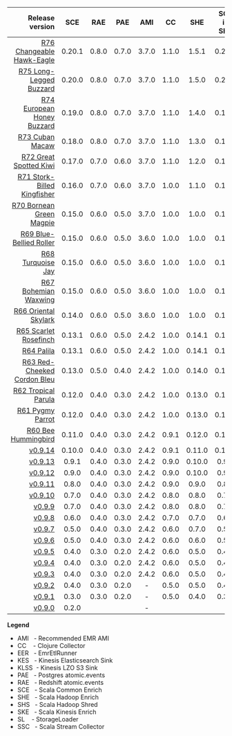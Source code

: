 Release version | SCE | RAE | PAE | AMI | CC | SHE | SCE in SHE | SHS | EER | SL | SSC | SKE | SCE in SKE | KES
---:|:---:|:---:|:---:|:---:|:---:|:---:|:---:|:---:|:---:|:---:|:---:|:---:|:---:|:---:|
[R76 Changeable Hawk-Eagle](https://github.com/snowplow/snowplow/releases/tag/r76-changeable-hawk-eagle) | 0.20.1 | 0.8.0 | 0.7.0 | 3.7.0 | 1.1.0 | 1.5.1 | 0.20.1 | 0.7.0 | 0.20.0 | 0.6.0 | 0.5.0 | 0.6.0 | 0.15.0 | 0.4.0
[R75 Long-Legged Buzzard](https://github.com/snowplow/snowplow/releases/tag/r75-long-legged-buzzard) | 0.20.0 | 0.8.0 | 0.7.0 | 3.7.0 | 1.1.0 | 1.5.0 | 0.20.0 | 0.6.0 | 0.20.0 | 0.6.0 | 0.5.0 | 0.6.0 | 0.15.0 | 0.4.0
[R74 European Honey Buzzard](https://github.com/snowplow/snowplow/releases/tag/r74-european-honey-buzzard) | 0.19.0 | 0.8.0 | 0.7.0 | 3.7.0 | 1.1.0 | 1.4.0 | 0.19.0 | 0.6.0 | 0.19.0 | 0.6.0 | 0.5.0 | 0.6.0 | 0.15.0 | 0.4.0
[R73 Cuban Macaw](https://github.com/snowplow/snowplow/releases/tag/r73-cuban-macaw) | 0.18.0 | 0.8.0 | 0.7.0 | 3.7.0 | 1.1.0 | 1.3.0 | 0.18.0 | 0.6.0 | 0.19.0 | 0.6.0 | 0.5.0 | 0.6.0 | 0.15.0 | 0.4.0
[R72 Great Spotted Kiwi](https://github.com/snowplow/snowplow/releases/tag/r72-great-spotted-kiwi) | 0.17.0 | 0.7.0 | 0.6.0 | 3.7.0 | 1.1.0 | 1.2.0 | 0.17.0 | 0.5.0 | 0.18.0 | 0.4.0 | 0.5.0 | 0.6.0 | 0.15.0 | 0.4.0
[R71 Stork-Billed Kingfisher](https://github.com/snowplow/snowplow/releases/tag/r71-stork-billed-kingfisher) | 0.16.0 | 0.7.0 | 0.6.0 | 3.7.0 | 1.0.0 | 1.1.0 | 0.16.0 | 0.5.0 | 0.18.0 | 0.4.0 | 0.5.0 | 0.6.0 | 0.15.0 | 0.4.0
[R70 Bornean Green Magpie](https://github.com/snowplow/snowplow/releases/tag/r70-bornean-green-magpie) | 0.15.0 | 0.6.0 | 0.5.0 | 3.7.0 | 1.0.0 | 1.0.0 | 0.14.0 | 0.4.0 | 0.17.0 | 0.4.0 | 0.5.0 | 0.6.0 | 0.15.0 | 0.4.0
[R69 Blue-Bellied Roller](https://github.com/snowplow/snowplow/releases/tag/r69-blue-bellied-roller) | 0.15.0 | 0.6.0 | 0.5.0 | 3.6.0 | 1.0.0 | 1.0.0 | 0.14.0 | 0.4.0 | 0.16.0 | 0.3.3 | 0.5.0 | 0.6.0 | 0.15.0 | 0.4.0
[R68 Turquoise Jay](https://github.com/snowplow/snowplow/releases/tag/r68-turquoise-jay) | 0.15.0 | 0.6.0 | 0.5.0 | 3.6.0 | 1.0.0 | 1.0.0 | 0.14.0 | 0.4.0 | 0.16.0 | 0.3.3 | 0.5.0 | 0.6.0 | 0.15.0 | 0.4.0
[R67 Bohemian Waxwing](https://github.com/snowplow/snowplow/releases/tag/r67-bohemian-waxwing) | 0.15.0 | 0.6.0 | 0.5.0 | 3.6.0 | 1.0.0 | 1.0.0 | 0.14.0 | 0.4.0 | 0.15.0 | 0.3.3 | 0.5.0 | 0.6.0 | 0.15.0 | 0.4.0
[R66 Oriental Skylark](https://github.com/snowplow/snowplow/releases/tag/r66-oriental-skylark) | 0.14.0 | 0.6.0 | 0.5.0 | 3.6.0 | 1.0.0 | 1.0.0 | 0.14.0 | 0.4.0 | 0.15.0 | 0.3.3 | 0.4.0 | 0.5.0 | 0.13.1 | 0.3.0
[R65 Scarlet Rosefinch](https://github.com/snowplow/snowplow/releases/tag/r65-scarlet-rosefinch) | 0.13.1 | 0.6.0 | 0.5.0 | 2.4.2 | 1.0.0 | 0.14.1 | 0.13.1 | 0.4.0 | 0.14.0 | 0.3.3 | 0.4.0 | 0.5.0 | 0.13.1 | 0.3.0
[R64 Palila](https://github.com/snowplow/snowplow/releases/tag/r64-palila) | 0.13.1 | 0.6.0 | 0.5.0 | 2.4.2 | 1.0.0 | 0.14.1 | 0.13.1 | 0.4.0 | 0.14.0 | 0.3.3 | 0.3.0 | 0.4.0 | 0.13.0 | 0.2.0
[R63 Red-Cheeked Cordon Bleu](https://github.com/snowplow/snowplow/releases/tag/r63-red-cheeked-cordon-bleu) | 0.13.0 | 0.5.0 | 0.4.0 | 2.4.2 | 1.0.0 | 0.14.0 | 0.13.0 | 0.4.0 | 0.13.0 | 0.3.3 | 0.3.0 | 0.4.0 | 0.13.0 | 0.2.0
[R62 Tropical Parula](https://github.com/snowplow/snowplow/releases/tag/r62-tropical-parula) | 0.12.0 | 0.4.0 | 0.3.0 | 2.4.2 | 1.0.0 | 0.13.0 | 0.12.0 | 0.3.0 | 0.13.0 | 0.3.3 | 0.3.0 | 0.3.0 | 0.11.0 | 0.1.0
[R61 Pygmy Parrot](https://github.com/snowplow/snowplow/releases/tag/r61-pygmy-parrot) | 0.12.0 | 0.4.0 | 0.3.0 | 2.4.2 | 1.0.0 | 0.13.0 | 0.12.0 | 0.3.0 | 0.12.0 | 0.3.3 | 0.3.0 | 0.3.0 | 0.11.0 | 0.1.0
[R60 Bee Hummingbird](https://github.com/snowplow/snowplow/releases/tag/r60-bee-hummingbird) | 0.11.0 | 0.4.0 | 0.3.0 | 2.4.2 | 0.9.1 | 0.12.0 | 0.11.0 | 0.3.0 | 0.11.0 | 0.3.3 | 0.3.0 | 0.3.0 | 0.11.0 | 0.1.0
[v0.9.14](https://github.com/snowplow/snowplow/releases/tag/0.9.14) | 0.10.0 | 0.4.0 | 0.3.0 | 2.4.2 | 0.9.1 | 0.11.0 | 0.10.0 | 0.3.0 | 0.10.0 | 0.3.3 | 0.2.0 | 0.2.1 | 0.9.1 | -
[v0.9.13](https://github.com/snowplow/snowplow/releases/tag/0.9.13) | 0.9.1 | 0.4.0 | 0.3.0 | 2.4.2 | 0.9.0 | 0.10.0 | 0.9.0 | 0.2.1 | 0.9.2 | 0.3.3 | 0.2.0 | 0.2.1 | 0.9.1 | -
[v0.9.12](https://github.com/snowplow/snowplow/releases/tag/0.9.12) | 0.9.0 | 0.4.0 | 0.3.0 | 2.4.2 | 0.9.0 | 0.10.0 | 0.9.0 | 0.2.1 | 0.9.2 | 0.3.3 | 0.2.0 | 0.2.0 | 0.9.0 | -
[v0.9.11](https://github.com/snowplow/snowplow/releases/tag/0.9.11) | 0.8.0 | 0.4.0 | 0.3.0 | 2.4.2 | 0.9.0 | 0.9.0 | 0.8.0 | 0.2.1 | 0.9.2 | 0.3.3 | 0.1.0 | 0.1.0 | 0.2.0 | -
[v0.9.10](https://github.com/snowplow/snowplow/releases/tag/0.9.10) | 0.7.0 | 0.4.0 | 0.3.0 | 2.4.2 | 0.8.0 | 0.8.0 | 0.7.0 | 0.2.1 | 0.9.2 | 0.3.3 | 0.1.0 | 0.1.0 | 0.2.0 | -
[v0.9.9](https://github.com/snowplow/snowplow/releases/tag/0.9.9) | 0.7.0 | 0.4.0 | 0.3.0 | 2.4.2 | 0.8.0 | 0.8.0 | 0.7.0 | 0.2.1 | 0.9.2 | 0.3.3 | 0.1.0 | 0.1.0 | 0.2.0 | -
[v0.9.8](https://github.com/snowplow/snowplow/releases/tag/0.9.8) | 0.6.0 | 0.4.0 | 0.3.0 | 2.4.2 | 0.7.0 | 0.7.0 | 0.6.0 | 0.2.1 | 0.9.1 | 0.3.2 | 0.1.0 | 0.1.0 | 0.2.0 | -
[v0.9.7](https://github.com/snowplow/snowplow/releases/tag/0.9.7) | 0.5.0 | 0.4.0 | 0.3.0 | 2.4.2 | 0.6.0 | 0.7.0 | 0.5.0 | 0.2.1 | 0.9.1 | 0.3.2 | 0.1.0 | 0.1.0 | 0.2.0 | -
[v0.9.6](https://github.com/snowplow/snowplow/releases/tag/0.9.6) | 0.5.0 | 0.4.0 | 0.3.0 | 2.4.2 | 0.6.0 | 0.6.0 | 0.5.0 | 0.2.0 | 0.9.0 | 0.3.1 | 0.1.0 | 0.1.0 | 0.2.0 | -
[v0.9.5](https://github.com/snowplow/snowplow/releases/tag/0.9.5) | 0.4.0 | 0.3.0 | 0.2.0 | 2.4.2 | 0.6.0 | 0.5.0 | 0.4.0 | 0.1.0 | 0.8.0 | 0.3.0 | 0.1.0 | 0.1.0 | 0.2.0 | -
[v0.9.4](https://github.com/snowplow/snowplow/releases/tag/0.9.4) | 0.4.0 | 0.3.0 | 0.2.0 | 2.4.2 | 0.6.0 | 0.5.0 | 0.4.0 | 0.1.0 | 0.7.0 | 0.2.0 | 0.1.0 | 0.1.0 | 0.2.0 | -
[v0.9.3](https://github.com/snowplow/snowplow/releases/tag/0.9.3) | 0.4.0 | 0.3.0 | 0.2.0 | 2.4.2 | 0.6.0 | 0.5.0 | 0.4.0 | 0.1.0 | 0.7.0 | 0.2.0 | 0.1.0 | 0.1.0 | 0.2.0 | -
[v0.9.2](https://github.com/snowplow/snowplow/releases/tag/0.9.2) | 0.4.0 | 0.3.0 | 0.2.0 | - | 0.5.0 | 0.5.0 | 0.4.0 | 0.1.0 | 0.6.0 | 0.2.0 | 0.1.0 | 0.1.0 | 0.2.0 | -
[v0.9.1](https://github.com/snowplow/snowplow/releases/tag/0.9.1) | 0.3.0 | 0.3.0 | 0.2.0 | - | 0.5.0 | 0.4.0 | 0.3.0 | 0.1.0 | 0.6.0 | 0.2.0 | 0.1.0 | 0.1.0 | 0.2.0 | -
[v0.9.0](https://github.com/snowplow/snowplow/releases/tag/0.9.0) | 0.2.0 |  |  | - |  |  |  |  |  |  | 0.1.0 | 0.1.0 | 0.2.0 | -


**Legend**	

- AMI   - Recommended EMR AMI
- CC    - Clojure Collector
- EER   - EmrEtlRunner
- KES   - Kinesis Elasticsearch Sink
- KLSS  - Kinesis LZO S3 Sink
- PAE   - Postgres atomic.events
- RAE   - Redshift atomic.events
- SCE   - Scala Common Enrich
- SHE   - Scala Hadoop Enrich
- SHS   - Scala Hadoop Shred
- SKE   - Scala Kinesis Enrich
- SL    - StorageLoader
- SSC   - Scala Stream Collector

<!---
Original doc:
https://docs.google.com/spreadsheets/d/1oI3n7nUzNfCwuNJk-LNdMdkAwUt6kI1irPg1FCFyxKc/pubhtml?gid=1937493131&single=true
--->
